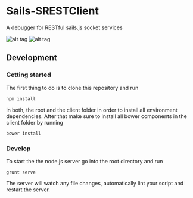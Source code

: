 Sails-SRESTClient
===

A debugger for RESTful sails.js socket services

![alt tag](http://haus11.org/sails_srest.PNG)
![alt tag](http://haus11.org/sails_srest2.PNG)

## Development

### Getting started

The first thing to do is to clone this repository and run
	
	npm install

in both, the root and the client folder in order to install all environment dependencies.
After that make sure to install all bower components in the client folder by running

	bower install

### Develop
To start the the node.js server go into the root directory and run 

	grunt serve

The server will watch any file changes, automatically lint your script and restart the server.

